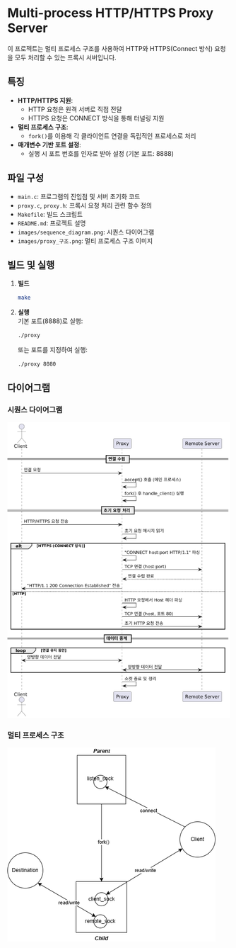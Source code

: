 # Multi-process HTTP/HTTPS Proxy Server

이 프로젝트는 멀티 프로세스 구조를 사용하여 HTTP와 HTTPS(Connect 방식) 요청을 모두 처리할 수 있는 프록시 서버입니다.

## 특징

- **HTTP/HTTPS 지원**: 
  - HTTP 요청은 원격 서버로 직접 전달
  - HTTPS 요청은 CONNECT 방식을 통해 터널링 지원
- **멀티 프로세스 구조**: 
  - `fork()`를 이용해 각 클라이언트 연결을 독립적인 프로세스로 처리
- **매개변수 기반 포트 설정**:
  - 실행 시 포트 번호를 인자로 받아 설정 (기본 포트: 8888)

## 파일 구성

- `main.c`: 프로그램의 진입점 및 서버 초기화 코드
- `proxy.c`, `proxy.h`: 프록시 요청 처리 관련 함수 정의
- `Makefile`: 빌드 스크립트
- `README.md`: 프로젝트 설명
- `images/sequence_diagram.png`: 시퀀스 다이어그램
- `images/proxy_구조.png`: 멀티 프로세스 구조 이미지

## 빌드 및 실행

1. **빌드**  
   ```bash
   make
   ```
   
2. **실행**  
   기본 포트(8888)로 실행:
   ```bash
   ./proxy
   ```
   또는 포트를 지정하여 실행:
   ```bash
   ./proxy 8080
   ```

## 다이어그램

### 시퀀스 다이어그램

![Sequence Diagram](images/sequence_diagram.png)

### 멀티 프로세스 구조

![Multi-process Architecture](images/proxy_구조.png)

